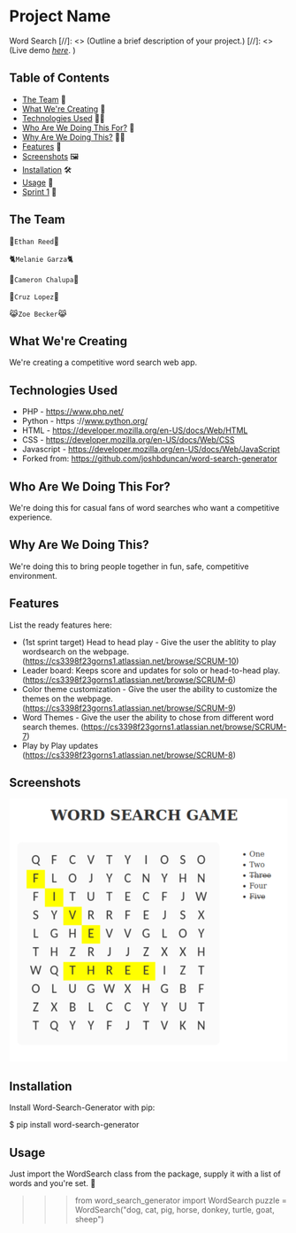 # Project Name
Word Search
[//]: <> (Outline a brief description of your project.)
[//]: <> (Live demo [_here_](https://www.example.com). <!-- If you have the project hosted somewhere, include the link here. -->)

## Table of Contents
* [The Team](#TheTeam) 🤝
* [What We're Creating](#WhatWe'reCreating) 🧰
* [Technologies Used](#TechnologiesUsed) 🧑‍💻
* [Who Are We Doing This For?](#WhoAreWeDoingThisFor?) 🫵
* [Why Are We Doing This?](#WhyAreWeDoingThis?) 🤷‍♀️
* [Features](#Features) 🎁
* [Screenshots](#Screenshots) 🖼
* [Installation](#Installation) 🛠
* [Usage](#Usage) 🧩
* [Sprint 1](#Sprint1) 🏃


## The Team

🥰`Ethan Reed`🥰

🐈`Melanie Garza`🐈

🏈`Cameron Chalupa`🏈

🙈`Cruz Lopez`🙈

😹`Zoe Becker`😹

## What We're Creating
We're creating a competitive word search web app.

## Technologies Used
- PHP - https://www.php.net/ 
- Python - https ://www.python.org/ 
- HTML - https://developer.mozilla.org/en-US/docs/Web/HTML 
- CSS - https://developer.mozilla.org/en-US/docs/Web/CSS 
- Javascript - https://developer.mozilla.org/en-US/docs/Web/JavaScript 
- Forked from: https://github.com/joshbduncan/word-search-generator 

## Who Are We Doing This For?
We're doing this for casual fans of word searches who want a competitive experience.

## Why Are We Doing This?
We're doing this to bring people together in fun, safe, competitive environment.

## Features
List the ready features here:
- (1st sprint target) Head to head play - Give the user the ablitity to play wordsearch on the webpage. (https://cs3398f23gorns1.atlassian.net/browse/SCRUM-10)
- Leader board: Keeps score and updates for solo or head-to-head play. (https://cs3398f23gorns1.atlassian.net/browse/SCRUM-6)
- Color theme customization - Give the user the ability to customize the themes on the webpage. (https://cs3398f23gorns1.atlassian.net/browse/SCRUM-9)
- Word Themes - Give the user the ability to chose from different word search themes. (https://cs3398f23gorns1.atlassian.net/browse/SCRUM-7)
- Play by Play updates (https://cs3398f23gorns1.atlassian.net/browse/SCRUM-8) 


## Screenshots
![Alt text](image.png)


## Installation

Install Word-Search-Generator with pip:

$ pip install word-search-generator

## Usage

Just import the WordSearch class from the package, supply it with a list of words and you're set. 🧩

>>> from word_search_generator import WordSearch
>>> puzzle = WordSearch("dog, cat, pig, horse, donkey, turtle, goat, sheep")
